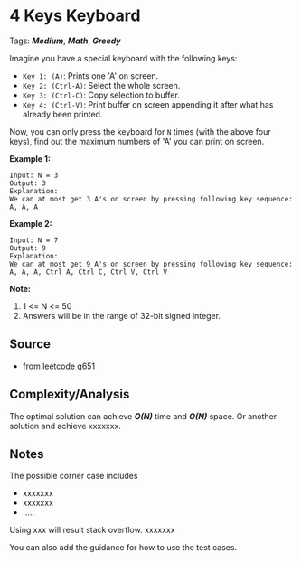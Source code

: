 [comment]: <> (This is a comment, it will not be included. For every question commit to the repository, you should put this readme file in the question/problem folder as a readme file, rename it to README.md)

# 4 Keys Keyboard
Tags: ___Medium___, ___Math___, ___Greedy___

Imagine you have a special keyboard with the following keys:

* `Key 1: (A)`: Prints one 'A' on screen.
* `Key 2: (Ctrl-A)`: Select the whole screen.
* `Key 3: (Ctrl-C)`: Copy selection to buffer.
* `Key 4: (Ctrl-V)`: Print buffer on screen appending it after what has already been printed.

Now, you can only press the keyboard for `N` times (with the above four keys), find out the maximum numbers of 'A' you can print on screen.

__Example 1:__
```
Input: N = 3
Output: 3
Explanation:
We can at most get 3 A's on screen by pressing following key sequence:
A, A, A
```
__Example 2:__
```
Input: N = 7
Output: 9
Explanation:
We can at most get 9 A's on screen by pressing following key sequence:
A, A, A, Ctrl A, Ctrl C, Ctrl V, Ctrl V
```
__Note:__
1. 1 <= N <= 50
2. Answers will be in the range of 32-bit signed integer.

## Source
* from [leetcode q651](https://leetcode.com/problems/4-keys-keyboard)

## Complexity/Analysis
The optimal solution can achieve ___O(N)___ time and ___O(N)___ space. Or another solution and achieve xxxxxxx.

## Notes
The possible corner case includes
* xxxxxxx
* xxxxxxx
* .....

Using xxx will result stack overflow. xxxxxxx

You can also add the guidance for how to use the test cases.
